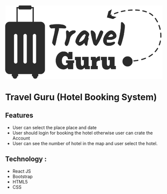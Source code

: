 ![alt text](src/Image/Logo.png)
# Travel Guru (Hotel Booking System)

## Features
- User can select the place place and date
- User should login for booking the hotel otherwise user can crate the Account
- User can see the number of hotel in the map and user select the hotel.
  
## Technology :
- React JS
- Bootstrap
- HTML5
- CSS